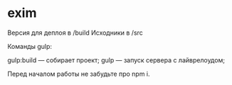 # exim
Версия для деплоя в /build
Исходники в /src

Команды gulp:

gulp:build — собирает проект;
gulp — запуск сервера с лайврелоудом;

Перед началом работы не забудьте про npm i.